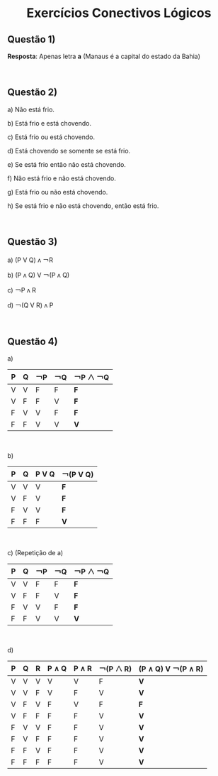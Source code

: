 # <center>Exercícios Conectivos Lógicos<center>
## Questão 1)
**Resposta**: Apenas letra **a** (Manaus é a capital do estado da Bahia)

<br>

## Questão 2)

a)	Não está frio.

b)	Está frio e está chovendo.

c)	Está frio ou está chovendo.

d)	Está chovendo se somente se está frio.

e)	Se está frio então não está chovendo.

f)	Não está frio e não está chovendo.

g)	Está frio ou não está chovendo.

h)	Se está frio e não está chovendo, então está frio.

<br>

## Questão 3)
a)	(P V Q) ʌ ￢R

b)	(P ʌ Q)  V ￢(P ʌ Q)

c)	￢P ʌ R

d)	￢(Q V R) ʌ P

<br>

## Questão 4)

a)

P | Q |	￢P | ￢Q | ￢P ∧ ￢Q
---|---|---|---|---
V | V | F | F | **F**
V | F | F | V | **F**
F | V | V | F | **F**
F | F | V | V | **V**

<br>

b)

P | Q |	P V Q | ￢(P V Q)
---|---|---|---
V | V | V | **F**
V | F | V | **F**
F | V | V | **F**
F | F | F | **V**

<br>

c) (Repetição de a)

P | Q |	￢P | ￢Q | ￢P ∧ ￢Q
---|---|---|---|---
V | V | F | F | **F**
V | F | F | V | **F**
F | V | V | F | **F**
F | F | V | V | **V**

<br>

d)

P | Q | R | P ∧ Q | P ∧ R | ￢(P ∧ R) | (P ∧ Q) V ￢(P ∧ R)
---|---|---|---|---|---|---
V | V | V | V | V | F | **V**
V | V | F | V | F | V | **V**
V | F | V | F | V | F | **F**
V | F | F | F | F | V | **V**
F | V | V | F | F | V | **V**
F | V | F | F | F | V | **V**
F | F | V | F | F | V | **V**
F | F | F | F | F | V | **V**




